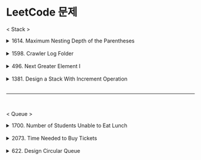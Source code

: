 # LeetCode 문제

< Stack >

<details>
    <summary>1614. Maximum Nesting Depth of the Parentheses</summary>

- 1614. Maximum Nesting Depth of the Parentheses
    
    ```java
    // 시간 복잡도 : O(n) .. n = 문자열의 길이 
    // 공간 복잡도 : O(n) .. n = split 배열의 크기
    class Solution {
        public int maxDepth(String s) {
          if (s == "") {
                return 0;
            }
    
            int result = 0;
            int depth = 0;
            String[] split = s.split("");
    
            for (int i = 0; i < split.length; i++) {
    
                if (split[i].equals("(")) {
                    depth++;
                }
                if (depth != 0 && split[i].equals(")")) {
                    depth--;
                }
    
                if (result < depth) {
                    result = depth;
                }
            }
    
            return result;
        }
    }
    ```
</details>

<br>

<details>
    <summary>1598. Crawler Log Folder</summary>

- 1598. Crawler Log Folder
    
    ```java
    // 시간 복잡도 O(n) ... n = logs의 길이
    // 공간 복잡도 O(1)
    class Solution {
        public int minOperations(String[] logs) {
           if (logs.length == 0) {
                return 0;
            }
    
            int depth = 0;
    
            for (int i = 0; i < logs.length; i++) {
                if (logs[i].equals("../")) {
                    if (depth == 0) {
                        continue;
                    } else {
                        depth--;
                    }
                } else if (logs[i].equals("./")) {
                    continue;
                } else {
                    depth++;
                }
            }
    
            return depth;
        }
    }
    ```
</details> 

<br>

<details>
    <summary>496. Next Greater Element I</summary>

- 496. Next Greater Element I
    
    ```java
    // 시간복잡도 O(nm) .. n= nums1의 길이 , m = nums2의 길이 - nums1의 값과 일치하는 nums2값의 인덱스 번호
    // 공간복잡도 O(n+m) .. n = nums1의 크기 , m = nums2의 크기
    class Solution {
        public int[] nextGreaterElement(int[] nums1, int[] nums2) {
    
            int[] result = new int[nums1.length];
            for (int i = 0; i < result.length; i++) {
                result[i] = -1;
            }
            HashMap<Integer, Integer> map = new HashMap<>();
    
            for (int i = 0; i < nums2.length; i++) {
                map.put(nums2[i], i);
            }
            int num = 0;
            for (int i = 0; i < nums1.length; i++) {
                num = nums1[i];
    
                for (int j = map.get(nums1[i]) + 1; j < nums2.length; j++) {
                    if (nums2[j] > num) {
                        result[i] = nums2[j];
                        break;
                    }
                }
            }
            return result;
        }
    }
    ```
</details>

<br>

<details>
    <summary>1381. Design a Stack With Increment Operation</summary>

- 1381. Design a Stack With Increment Operation
    
    ```java
    
    class CustomStack {
        int top;
        int stackSize;
        int arrStack[];
    
        public CustomStack(int maxSize) {
            top = -1;
            this.stackSize = maxSize;
            arrStack = new int[maxSize];
        }
    
        public void push(int x) {
            if (top != this.stackSize - 1) {
                arrStack[++top] = x;
            }
        }
    
        public int pop() {
            if (top == -1) {
                return -1;
            } else {
                return arrStack[top--];
            }
        }
    
        public void increment(int k, int val) {
            int min = Math.min(k, arrStack.length);
            if (min >= 0) {
                for (int i = 0; i < min; i++)
                    arrStack[i] += val;
            }
        }
    }
    
    /**
     * Your CustomStack object will be instantiated and called as such:
     * CustomStack obj = new CustomStack(maxSize);
     * obj.push(x);
     * int param_2 = obj.pop();
     * obj.increment(k,val);
     */
    ```
    <시공간 복잡도>

* 공간 복잡도 : O(n) ... n = maxSize

<br>

* 시간 복잡도  
  
    |  | CustomStack() | push() | pop() | increment |
    | --- | --- | --- | --- | --- |
    | 시간 복잡도 | O(1) | O(1) | O(1) | O(n) |

</details>

<br>

* * *

<br>

< Queue >
<br>
<details>
<summary>1700. Number of Students Unable to Eat Lunch</summary>

- 1700. Number of Students Unable to Eat Lunch
    
    ```java
    // 시간 복잡도 : O(n)
    // 공간 복잡도 : O(1)
    class Solution {
        public int countStudents(int[] students, int[] sandwiches) {
            int[] freq = new int[2];
    
            for(int s : students) freq[s]++;
    
            for(int i = 0; i < sandwiches.length; i++) {
                if(--freq[sandwiches[i]] < 0) 
                    return sandwiches.length - i;
            }
            
            return 0;
        }
    }
    ```
    
    설명 ) 
    
    1. freq 배열의 학생의 배열의 값 0,1 의 수를 담는다.
    2. sandwiches 크기 만큼 반복을 돈다.
        1. sandwiches 값 0,1 에 맞춰 freq 의 값을 줄이며 0 이하가 되면 그때의 시점의 sandwiches의 크기 반환
        2. 아닐시 0 반환

</details>

<br>

<details>
<summary>2073. Time Needed to Buy Tickets</summary>

- 2073. Time Needed to Buy Tickets
    
    ```java
    // 시간 복잡도 O(n) ...n = tickets[k] 크기
    // 공간 복잡도 O(1) 
    public class Solution {
        public static int solution(int[] tickets, int k) {
            int count = 0;
            int num = 0;
            while (tickets[k] != 0) {
                if (num % tickets.length != k
                        && tickets[num % tickets.length] == 0) {
                    num++;
                    continue;
                } else {
                    tickets[num % tickets.length]--;
                }
                num++;
                count++;
            }
            return count;
        }
    ```
    
    설명) 
    
    1. tickets의 k번째 값이 0 이 될때까지 반복을 돌며 줄여간다.
    2. 반복문이 도는 횟수를 count에 저장하여 반환한다.

</details>

<br>

<details>
    <summary>622. Design Circular Queue</summary>

- 622. Design Circular Queue

```java

class MyCircularQueue {
    class Node {
        Node next;
        int val;

        Node(int val) {
            this.val = val;
            this.next = null;
        }
    }

    Node head;
    Node tail;
    int size;
    int max;

    public MyCircularQueue(int k) {
        this.head = null;
        this.tail = null;
        this.max = k;
        this.size = 0;
    }

    public boolean enQueue(int value) {
        Node node = new Node(value);
        if (size == max) {
            return false;
        } else {
            if (size == 0) {
                head = node;
                tail = node;
            } else {
                tail.next = node;
                tail = node;
            }
            size++;
            return true;
        }
    }

    public boolean deQueue() {
        if (size == 0) {
            return false;
        } else if (size == 1) {
            head = null;
            tail = null;
        } else {
            head = head.next;
        }
        size--;
        return true;
    }

    public int Front() {
        if (size == 0) {
            return -1;
        } else {
            return head.val;
        }
    }

    public int Rear() {
        if (size == 0) {
            return -1;
        } else {
            return tail.val;
        }
    }

    public boolean isEmpty() {
        if (size == 0) {
            return true;
        } else {
            return false;
        }
    }

    public boolean isFull() {
        if (size == max) {
            return true;
        } else {
            return false;
        }
    }
}
```
<시공간 복잡도>

* 공간 복잡도 : O(1)

<br>

* 시간 복잡도

    |  | MyCircularQueue() | enqueue() | dequeue() | front() | rear() | isEmpty() | isFull() |
    | --- | --- | --- | --- | --- | --- | --- | --- |
    | 시간 복잡도 | O(1) | O(1) | O(1) | O(1) | O(1) | O(1) | O(1) |

</details>
